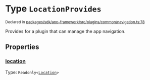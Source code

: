 # Type `LocationProvides`
<sub>Declared in [packages/sdk/app-framework/src/plugins/common/navigation.ts:78](https://github.com/dxos/dxos/blob/061d3392e/packages/sdk/app-framework/src/plugins/common/navigation.ts#L78)</sub>


Provides for a plugin that can manage the app navigation.

## Properties
### [location](https://github.com/dxos/dxos/blob/061d3392e/packages/sdk/app-framework/src/plugins/common/navigation.ts#L79)
Type: <code>Readonly&lt;[Location](/api/@dxos/app-framework/types/Location)&gt;</code>





